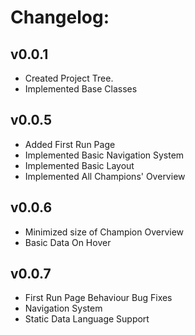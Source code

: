 # Changelog:

## v0.0.1
* Created Project Tree.
* Implemented Base Classes

## v0.0.5
* Added First Run Page
* Implemented Basic Navigation System
* Implemented Basic Layout
* Implemented All Champions' Overview

## v0.0.6
* Minimized size of Champion Overview
* Basic Data On Hover

## v0.0.7
* First Run Page Behaviour Bug Fixes
* Navigation System
* Static Data Language Support
